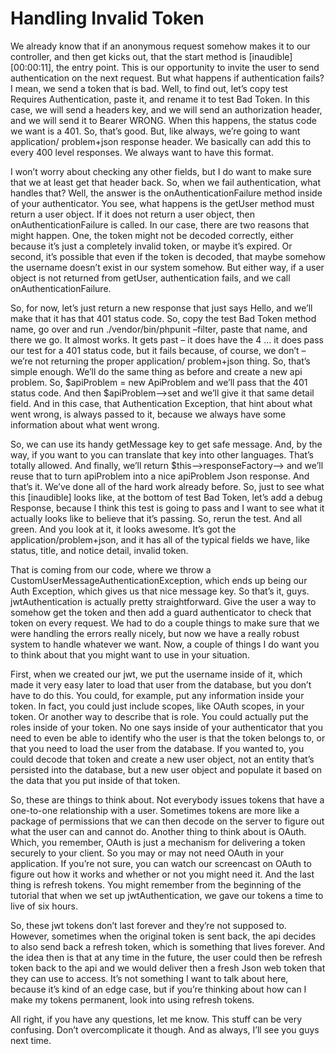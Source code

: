 # Handling Invalid Token

We already know that if an anonymous request somehow makes it to our controller, and then get kicks out, that the start method is [inaudible] [00:00:11], the entry point.  This is our opportunity to invite the user to send authentication on the next request.  But what happens if authentication fails?  I mean, we send a token that is bad.  Well, to find out, let’s copy test Requires Authentication, paste it, and rename it to test Bad Token.  In this case, we will send a headers key, and we will send an authorization header, and we will send it to Bearer WRONG.  When this happens, the status code we want is a 401.  So, that’s good.  But, like always, we’re going to want application/ problem+json response header.  We basically can add this to every 400 level responses.  We always want to have this format.  

I won’t worry about checking any other fields, but I do want to make sure that we at least get that header back.  So, when we fail authentication, what handles that?  Well, the answer is the onAuthenticationFailure method inside of your authenticator.  You see, what happens is the getUser method must return a user object.  If it does not return a user object, then onAuthenticationFailure is called.  In our case, there are two reasons that might happen.  One, the token might not be decoded correctly, either because it’s just a completely invalid token, or maybe it’s expired. Or second, it’s possible that even if the token is decoded, that maybe somehow the username doesn’t exist in our system somehow.  But either way, if a user object is not returned from getUser, authentication fails, and we call onAuthenticationFailure.

So, for now, let’s just return a new response that just says Hello, and we’ll make that it has that 401 status code.  So, copy the test Bad Token method name, go over and run ./vendor/bin/phpunit –filter, paste that name, and there we go.  It almost works.  It gets past – it does have the 4 … it does pass our test for a 401 status code, but it fails because, of course, we don’t – we’re not returning the proper application/ problem+json thing.  So, that’s simple enough.  We’ll do the same thing as before and create a new api problem.  So, $apiProblem = new ApiProblem and we’ll pass that the 401 status code.  And then $apiProblem–>set and we’ll give it that same detail field.  And in this case, that Authentication Exception, that hint about what went wrong, is always passed to it, because we always have some information about what went wrong.

So, we can use its handy getMessage key to get safe message.  And, by the way, if you want to you can translate that key into other languages.  That’s totally allowed.  And finally, we’ll return $this–>responseFactory–> and we’ll reuse that to turn apiProblem into a nice apiProblem Json response.  And that’s it.  We’ve done all of the hard work already before.  So, just to see what this [inaudible] looks like, at the bottom of test Bad Token, let’s add a debug Response, because I think this test is going to pass and I want to see what it actually looks like to believe that it’s passing.  So, rerun the test.  And all green.  And you look at it, it looks awesome.  It’s got the application/problem+json, and it has all of the typical fields we have, like status, title, and notice detail, invalid token.  

That is coming from our code, where we throw a CustomUserMessageAuthenticationException, which ends up being our Auth Exception, which gives us that nice message key.  So that’s it, guys.  jwtAuthentication is actually pretty straightforward.  Give the user a way to somehow get the token and then add a guard authenticator to check that token on every request.  We had to do a couple things to make sure that we were handling the errors really nicely, but now we have a really robust system to handle whatever we want.  Now, a couple of things I do want you to think about that you might want to use in your situation.

First, when we created our jwt, we put the username inside of it, which made it very easy later to load that user from the database, but you don’t have to do this.  You could, for example, put any information inside your token.  In fact, you could just include scopes, like OAuth scopes, in your token.  Or another way to describe that is role.  You could actually put the roles inside of your token.  No one says inside of your authenticator that you need to even be able to identify who the user is that the token belongs to, or that you need to load the user from the database.  If you wanted to, you could decode that token and create a new user object, not an entity that’s persisted into the database, but a new user object and populate it based on the data that you put inside of that token.  

So, these are things to think about.  Not everybody issues tokens that have a one-to-one relationship with a user.  Sometimes tokens are more like a package of permissions that we can then decode on the server to figure out what the user can and cannot do.  Another thing to think about is OAuth.  Which, you remember, OAuth is just a mechanism for delivering a token securely to your client.  So you may or may not need OAuth in your application.  If you’re not sure, you can watch our screencast on OAuth to figure out how it works and whether or not you might need it.  And the last thing is refresh tokens.  You might remember from the beginning of the tutorial that when we set up jwtAuthentication, we gave our tokens a time to live of six hours.  

So, these jwt tokens don’t last forever and they’re not supposed to.  However, sometimes when the original token is sent back, the api decides to also send back a refresh token, which is something that lives forever.  And the idea then is that at any time in the future, the user could then be refresh token back to the api and we would deliver then a fresh Json web token that they can use to access.  It’s not something I want to talk about here, because it’s kind of an edge case, but if you’re thinking about how can I make my tokens permanent, look into using refresh tokens.  

All right, if you have any questions, let me know.  This stuff can be very confusing.  Don’t overcomplicate it though.  And as always, I’ll see you guys next time.
